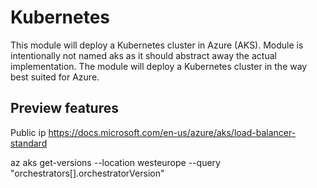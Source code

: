 # Kubernetes

This module will deploy a Kubernetes cluster in Azure (AKS). Module is intentionally not named aks as it should abstract away the actual implementation. The module will deploy a Kubernetes cluster in the way best suited for Azure.

## Preview features

Public ip
https://docs.microsoft.com/en-us/azure/aks/load-balancer-standard

az aks get-versions --location westeurope --query "orchestrators[].orchestratorVersion"

